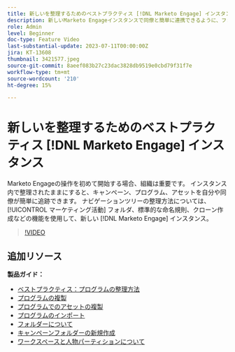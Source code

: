 ```yaml
---
title: 新しいを整理するためのベストプラクティス [!DNL Marketo Engage] インスタンス
description: 新しいMarketo Engageインスタンスで同僚と簡単に連携できるように、フォルダー、標準の命名規則、複製などの機能を使用して、マーケティングアクティビティのナビゲーションツリーを整理する方法を説明します。
role: Admin
level: Beginner
doc-type: Feature Video
last-substantial-update: 2023-07-11T00:00:00Z
jira: KT-13608
thumbnail: 3421577.jpeg
source-git-commit: 8aeef083b27c23dac3828db9519e0cbd79f31f7e
workflow-type: tm+mt
source-wordcount: '210'
ht-degree: 15%

---
```



# 新しいを整理するためのベストプラクティス [!DNL Marketo Engage] インスタンス

Marketo Engageの操作を初めて開始する場合、組織は重要です。 インスタンス内で整理されたままにすると、キャンペーン、プログラム、アセットを自分や同僚が簡単に追跡できます。 ナビゲーションツリーの整理方法については、 [!UICONTROL マーケティング活動] フォルダ、標準的な命名規則、クローン作成などの機能を使用して、新しい [!DNL Marketo Engage] インスタンス。 

>[!VIDEO](https://video.tv.adobe.com/v/3421577/?learn=on)

## 追加リソース

**製品ガイド：**

* [ベストプラクティス：プログラムの整理方法](https://experienceleague.adobe.com/docs/marketo/using/product-docs/core-marketo-concepts/programs/working-with-programs/best-practice-how-to-organize-your-programs.html)
* [プログラムの複製](https://experienceleague.adobe.com/docs/marketo/using/product-docs/core-marketo-concepts/programs/working-with-programs/clone-a-program.html)
* [プログラムでのアセットの複製](https://experienceleague.adobe.com/docs/marketo/using/product-docs/core-marketo-concepts/programs/working-with-programs/clone-an-asset-in-a-program.html)
* [プログラムのインポート](https://experienceleague.adobe.com/docs/marketo/using/product-docs/core-marketo-concepts/programs/working-with-programs/import-a-program.html)
* [フォルダーについて](https://experienceleague.adobe.com/docs/marketo/using/product-docs/core-marketo-concepts/miscellaneous/understanding-folders.html)
* [キャンペーンフォルダーの新規作成](https://experienceleague.adobe.com/docs/marketo/using/product-docs/core-marketo-concepts/miscellaneous/create-new-campaign-folder.html)
* [ワークスペースと人物パーティションについて](https://experienceleague.adobe.com/docs/marketo/using/product-docs/administration/workspaces-and-person-partitions/understanding-workspaces-and-person-partitions.html)
